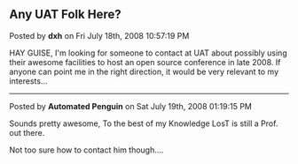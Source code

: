 ## Any UAT Folk Here?
Posted by **dxh** on Fri July 18th, 2008 10:57:19 PM

HAY GUISE, I'm looking for someone to contact at UAT about possibly using their awesome facilities to host an open source conference in late 2008.  If anyone can point me in the right direction, it would be very relevant to my interests...

--------------------------------------------------------------------------------

Posted by **Automated Penguin** on Sat July 19th, 2008 01:19:15 PM

Sounds pretty awesome, To the best of my Knowledge LosT is still a Prof. out there.

Not too sure how to contact him though....
